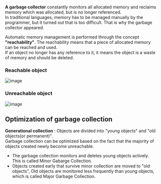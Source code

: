 **A garbage collector** constantly monitors all allocated memory and reclaims memory which was allocated, but is no longer referenced.<br>
In traditional languages, memory has to be managed manually by the programmer, but it turned out that is too difficult. That is why the garbage collector appeared.<br>

Automatic memory management is performed through the concept **"reachability"**. The reachability means that a piece of allocated memory can be reached and used.<br>
If an object no longer has any reference to it, it means the object is a waste of memory and should be deleted.

### Reachable object
![image](https://user-images.githubusercontent.com/67142421/177013694-8add3600-ae4d-47ad-899f-2611edaf7317.png)

### Unreachable object
![image](https://user-images.githubusercontent.com/67142421/177013720-0823a1b9-811d-4bc5-96c2-9f1b4fc7d072.png)

## Optimization of garbage collection
**Generational collection** : Objects are divided into "young objects" and "old objects(or permanent)".<br>
Garbage collection can be optimized based on the fact that the majority of objects created newly become unreachable.<br>

* The garbage collection monitors and deletes young objects actively. This is called Minor Gabarge Collection.
* Objects created early that survive minor collection are moved to "old objects", Old objects are monitored less frequently than young objects, which is called
 Major Garbage Collection.

